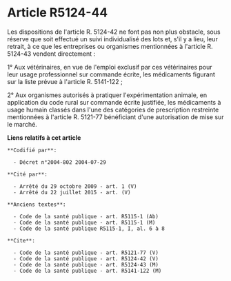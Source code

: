 # Article R5124-44

Les dispositions de l'article R. 5124-42 ne font pas non plus obstacle, sous réserve que soit effectué un suivi individualisé
des lots et, s'il y a lieu, leur retrait, à ce que les entreprises ou organismes mentionnées à l'article R. 5124-43 vendent
directement :

1° Aux vétérinaires, en vue de l'emploi exclusif par ces vétérinaires pour leur usage professionnel sur commande écrite, les
médicaments figurant sur la liste prévue à l'article R. 5141-122 ;

2° Aux organismes autorisés à pratiquer l'expérimentation animale, en application du code rural sur commande écrite
justifiée, les médicaments à usage humain classés dans l'une des catégories de prescription restreinte mentionnées à
l'article R. 5121-77 bénéficiant d'une autorisation de mise sur le marché.

**Liens relatifs à cet article**

	**Codifié par**:

	  - Décret n°2004-802 2004-07-29

	**Cité par**:

	  - Arrêté du 29 octobre 2009 - art. 1 (V)
	  - Arrêté du 22 juillet 2015 - art. (V)

	**Anciens textes**:

	  - Code de la santé publique - art. R5115-1 (Ab)
	  - Code de la santé publique - art. R5115-1 (M)
	  - Code de la santé publique R5115-1, I, al. 6 à 8

	**Cite**:

	  - Code de la santé publique - art. R5121-77 (V)
	  - Code de la santé publique - art. R5124-42 (V)
	  - Code de la santé publique - art. R5124-43 (M)
	  - Code de la santé publique - art. R5141-122 (M)
